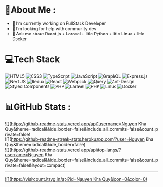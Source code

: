 # 💫About Me :

- 🔭 I’m currently working on FullStack Developer
- 🤔 I’m looking for help with community dev
- 💬 Ask me about React js + Laravel + litle Python + litle Linux + litle Docker

# 💻Tech Stack
![HTML5](https://img.shields.io/badge/html5-%23E34F26.svg?style=for-the-badge&logo=html5&logoColor=white) ![CSS3](https://img.shields.io/badge/css3-%231572B6.svg?style=for-the-badge&logo=css3&logoColor=white) ![TypeScript](https://img.shields.io/badge/typescript-%23007ACC.svg?style=for-the-badge&logo=typescript&logoColor=white) ![JavaScript](https://img.shields.io/badge/javascript-%23323330.svg?style=for-the-badge&logo=javascript&logoColor=%23F7DF1E) ![GraphQL](https://img.shields.io/badge/-GraphQL-E10098?style=for-the-badge&logo=graphql&logoColor=white) ![Express.js](https://img.shields.io/badge/express.js-%23404d59.svg?style=for-the-badge&logo=express&logoColor=%2361DAFB) ![Next JS](https://img.shields.io/badge/Next-black?style=for-the-badge&logo=next.js&logoColor=white) ![Redux](https://img.shields.io/badge/redux-%23593d88.svg?style=for-the-badge&logo=redux&logoColor=white) ![React](https://img.shields.io/badge/react-%2320232a.svg?style=for-the-badge&logo=react&logoColor=%2361DAFB) ![Webpack](https://img.shields.io/badge/webpack-%238DD6F9.svg?style=for-the-badge&logo=webpack&logoColor=black) ![jQuery](https://img.shields.io/badge/jquery-%230769AD.svg?style=for-the-badge&logo=jquery&logoColor=white) ![Ant-Design](https://img.shields.io/badge/-AntDesign-%230170FE?style=for-the-badge&logo=ant-design&logoColor=white) ![Styled Components](https://img.shields.io/badge/styled--components-DB7093?style=for-the-badge&logo=styled-components&logoColor=white)
![PHP](https://img.shields.io/badge/styled--components-DB7093?style=for-the-badge&logo=styled-components&logoColor=white)   ![Laravel](https://img.shields.io/badge/Laravel-orange?style=for-the-badge&logo=laravel&logoColor=Orange)  ![PHP](https://img.shields.io/badge/PHP-purple?style=for-the-badge&logo=php&logoColor=Purple)  ![Linux](https://img.shields.io/badge/Linux-black?style=for-the-badge&logo=linux&logoColor=black)  ![Docker](https://img.shields.io/badge/Docker-blue?style=for-the-badge&logo=docker&logoColor=blue) 
# 📊GitHub Stats :
![](https://github-readme-stats.vercel.app/api?username=Nguyen Kha Quy&theme=radical&hide_border=false&include_all_commits=false&count_private=false)<br/>
![](https://github-readme-streak-stats.herokuapp.com/?user=Nguyen Kha Quy&theme=radical&hide_border=false)<br/>
![](https://github-readme-stats.vercel.app/api/top-langs/?username=Nguyen Kha Quy&theme=radical&hide_border=false&include_all_commits=false&count_private=false&layout=compact)

---
[![](https://visitcount.itsvg.in/api?id=Nguyen Kha Quy&icon=0&color=0)](https://visitcount.itsvg.in)
